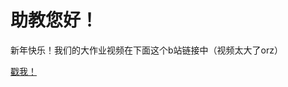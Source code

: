 # 助教您好！

新年快乐！我们的大作业视频在下面这个b站链接中（视频太大了orz）

[戳我！](http://www.bilibili.com/video/av81223585?share_medium=android&share_source=copy_link&bbid=XYF9F82FDDA6D89B39DAE065A1DFB1A6C16F2&ts=1577665869609)

